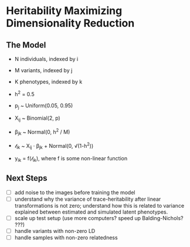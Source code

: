 # Heritability Maximizing Dimensionality Reduction

## The Model
- N individuals, indexed by i
- M variants, indexed by j
- K phenotypes, indexed by k

- h<sup>2</sup> = 0.5

- p<sub>j</sub> ~ Uniform(0.05, 0.95)
- X<sub>ij</sub> ~ Binomial(2, p)
- β<sub>jk</sub> ~ Normal(0, h<sup>2</sup> / M)
- 𝓁<sub>ik</sub> ~ X<sub>ij</sub> · β<sub>jk</sub> + Normal(0, √(1-h<sup>2</sup>))
- y<sub>ik</sub> = f(𝓁<sub>ik</sub>), where f is some non-linear function

## Next Steps
- [ ] add noise to the images before training the model
- [ ] understand why the variance of trace-heritability after linear transformations is not zero;
  understand how this is related to variance explained between estimated and simulated latent
  phenotypes.
- [ ] scale up test setup (use more computers? speed up Balding-Nichols? ???)
- [ ] handle variants with non-zero LD
- [ ] handle samples with non-zero relatedness
